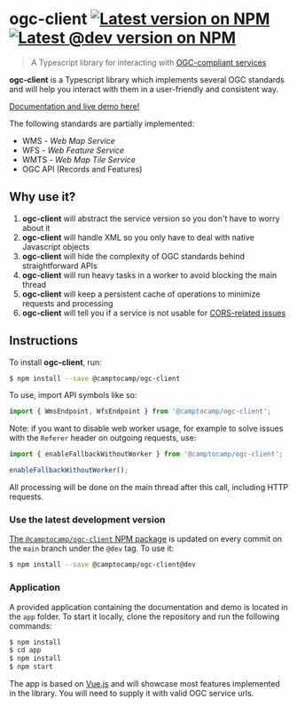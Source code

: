 # ogc-client [![Latest version on NPM](https://img.shields.io/npm/v/%40camptocamp%2Fogc-client)](https://www.npmjs.com/package/@camptocamp/ogc-client) [![Latest @dev version on NPM](https://img.shields.io/npm/v/%40camptocamp%2Fogc-client/dev)](https://www.npmjs.com/package/@camptocamp/ogc-client?activeTab=versions)

> A Typescript library for interacting with [OGC-compliant services](https://www.ogc.org/docs/is)

**ogc-client** is a Typescript library which implements several OGC standards and will help you interact with
them in a user-friendly and consistent way.

[Documentation and live demo here!](https://camptocamp.github.io/ogc-client/)

The following standards are partially implemented:

- WMS - _Web Map Service_
- WFS - _Web Feature Service_
- WMTS - _Web Map Tile Service_
- OGC API (Records and Features)

## Why use it?

1. **ogc-client** will abstract the service version so you don't have to worry about it
2. **ogc-client** will handle XML so you only have to deal with native Javascript objects
3. **ogc-client** will hide the complexity of OGC standards behind straightforward APIs
4. **ogc-client** will run heavy tasks in a worker to avoid blocking the main thread
5. **ogc-client** will keep a persistent cache of operations to minimize requests and processing
6. **ogc-client** will tell you if a service is not usable for [CORS-related issues](https://developer.mozilla.org/en-US/docs/Web/HTTP/CORS)

## Instructions

To install **ogc-client**, run:

```bash
$ npm install --save @camptocamp/ogc-client
```

To use, import API symbols like so:

```js
import { WmsEndpoint, WfsEndpoint } from '@camptocamp/ogc-client';
```

Note: if you want to disable web worker usage, for example to solve issues with the `Referer` header on outgoing
requests, use:

```js
import { enableFallbackWithoutWorker } from '@camptocamp/ogc-client';

enableFallbackWithoutWorker();
```

All processing will be done on the main thread after this call, including HTTP requests.

### Use the latest development version

[The `@camptocamp/ogc-client` NPM package](https://www.npmjs.com/package/@camptocamp/ogc-client) is updated on every commit on the `main` branch under the `@dev` tag. To use it:

```bash
$ npm install --save @camptocamp/ogc-client@dev
```

### Application

A provided application containing the documentation and demo is located in the `app` folder.
To start it locally, clone the repository and run the following commands:

```bash
$ npm install
$ cd app
$ npm install
$ npm start
```

The app is based on [Vue.js](https://vuejs.org/) and will showcase most features implemented in the library.
You will need to supply it with valid OGC service urls.
